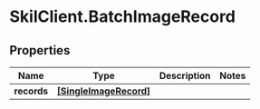 # SkilClient.BatchImageRecord

## Properties
Name | Type | Description | Notes
------------ | ------------- | ------------- | -------------
**records** | [**[SingleImageRecord]**](SingleImageRecord.md) |  | 


